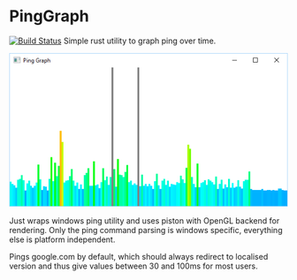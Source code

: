 # PingGraph
[![Build Status](https://travis-ci.org/Nixes/PingGraph.svg?branch=master)](https://travis-ci.org/Nixes/PingGraph)
Simple rust utility to graph ping over time.


![Alt text](ping_graph_screenshot.PNG)

Just wraps windows ping utility and uses piston with OpenGL backend for rendering. Only the ping command parsing is windows specific, everything else is platform independent.

Pings google.com by default, which should always redirect to localised version and thus give values between 30 and 100ms for most users.
